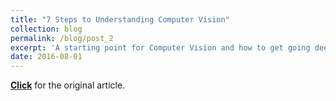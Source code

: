 ```yaml
---
title: "7 Steps to Understanding Computer Vision"
collection: blog
permalink: /blog/post_2
excerpt: 'A starting point for Computer Vision and how to get going deeper. Dive into this post for some overview of the right resources and a little bit of advice. This post first appeared on [**kdnuggets**](https://www.kdnuggets.com/2016/08/seven-steps-understanding-computer-vision.html)'
date: 2016-08-01
---
```


[**Click**](https://www.kdnuggets.com/2016/08/seven-steps-understanding-computer-vision.html) for the original article.
